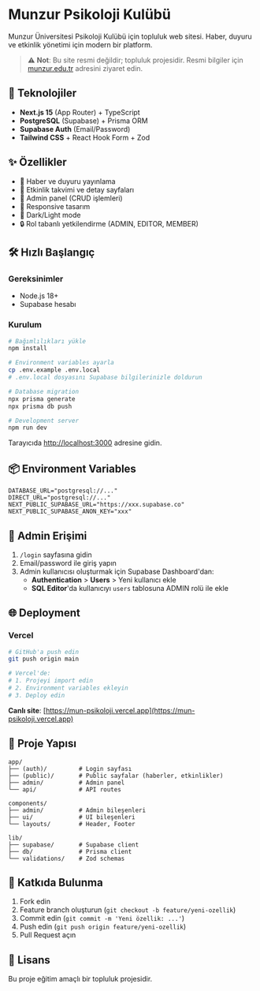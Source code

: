 # Munzur Psikoloji Kulübü

Munzur Üniversitesi Psikoloji Kulübü için topluluk web sitesi. Haber, duyuru ve etkinlik yönetimi için modern bir platform.

> ⚠️ **Not**: Bu site resmi değildir; topluluk projesidir. Resmi bilgiler için [munzur.edu.tr](https://munzur.edu.tr) adresini ziyaret edin.

## 🚀 Teknolojiler

- **Next.js 15** (App Router) + TypeScript
- **PostgreSQL** (Supabase) + Prisma ORM
- **Supabase Auth** (Email/Password)
- **Tailwind CSS** + React Hook Form + Zod

## ✨ Özellikler

- 📰 Haber ve duyuru yayınlama
- 📅 Etkinlik takvimi ve detay sayfaları
- 🔐 Admin panel (CRUD işlemleri)
- 📱 Responsive tasarım
- 🌙 Dark/Light mode
- 🔒 Rol tabanlı yetkilendirme (ADMIN, EDITOR, MEMBER)

## 🛠️ Hızlı Başlangıç

### Gereksinimler
- Node.js 18+
- Supabase hesabı

### Kurulum

```bash
# Bağımlılıkları yükle
npm install

# Environment variables ayarla
cp .env.example .env.local
# .env.local dosyasını Supabase bilgilerinizle doldurun

# Database migration
npx prisma generate
npx prisma db push

# Development server
npm run dev
```

Tarayıcıda [http://localhost:3000](http://localhost:3000) adresine gidin.

## 📦 Environment Variables

```env
DATABASE_URL="postgresql://..."
DIRECT_URL="postgresql://..."
NEXT_PUBLIC_SUPABASE_URL="https://xxx.supabase.co"
NEXT_PUBLIC_SUPABASE_ANON_KEY="xxx"
```

## 🔐 Admin Erişimi

1. `/login` sayfasına gidin
2. Email/password ile giriş yapın
3. Admin kullanıcısı oluşturmak için Supabase Dashboard'dan:
   - **Authentication** > **Users** > Yeni kullanıcı ekle
   - **SQL Editor**'da kullanıcıyı `users` tablosuna ADMIN rolü ile ekle

## 🌐 Deployment

### Vercel

```bash
# GitHub'a push edin
git push origin main

# Vercel'de:
# 1. Projeyi import edin
# 2. Environment variables ekleyin
# 3. Deploy edin
```

**Canlı site**: [https://mun-psikoloji.vercel.app](https://mun-psikoloji.vercel.app)

## 📁 Proje Yapısı

```
app/
├── (auth)/         # Login sayfası
├── (public)/       # Public sayfalar (haberler, etkinlikler)
├── admin/          # Admin panel
└── api/            # API routes

components/
├── admin/          # Admin bileşenleri
├── ui/             # UI bileşenleri
└── layouts/        # Header, Footer

lib/
├── supabase/       # Supabase client
├── db/             # Prisma client
└── validations/    # Zod schemas
```

## 🤝 Katkıda Bulunma

1. Fork edin
2. Feature branch oluşturun (`git checkout -b feature/yeni-ozellik`)
3. Commit edin (`git commit -m 'Yeni özellik: ...'`)
4. Push edin (`git push origin feature/yeni-ozellik`)
5. Pull Request açın

## 📄 Lisans

Bu proje eğitim amaçlı bir topluluk projesidir.
